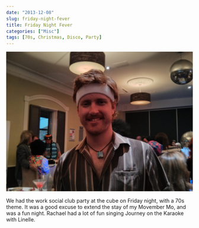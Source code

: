 ```yaml
---
date: "2013-12-08"
slug: friday-night-fever
title: Friday Night Fever
categories: ["Misc"]
tags: [70s, Christmas, Disco, Party]
---
```


![70s](img_20131206_185416.jpg)

We had the work social club party at the cube on Friday night, with a 70s theme. It was a good excuse to extend the stay of my Movember Mo, and was a fun night. Rachael had a lot of fun singing Journey on the Karaoke with Linelle.
